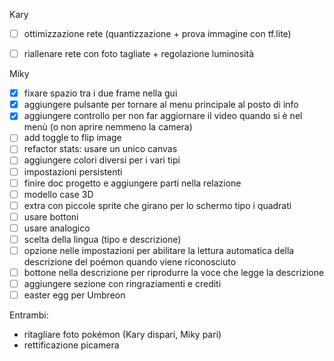 Kary
- [ ] ottimizzazione rete (quantizzazione + prova immagine con tf.lite)
- [ ] riallenare rete con foto tagliate + regolazione luminosità


Miky
- [x] fixare spazio tra i due frame nella gui
- [x] aggiungere pulsante per tornare al menu principale al posto di info
- [x] aggiungere controllo per non far aggiornare il video quando si è nel menù (o non aprire nemmeno la camera)
- [ ] add toggle to flip image
- [ ] refactor stats: usare un unico canvas
- [ ] aggiungere colori diversi per i vari tipi
- [ ] impostazioni persistenti
- [ ] finire doc progetto e aggiungere parti nella relazione
- [ ] modello case 3D
- [ ] extra con piccole sprite che girano per lo schermo tipo i quadrati
- [ ] usare bottoni
- [ ] usare analogico
- [ ] scelta della lingua (tipo e descrizione)
- [ ] opzione nelle impostazioni per abilitare la lettura automatica della descrizione del poémon quando viene riconosciuto
- [ ] bottone nella descrizione per riprodurre la voce che legge la descrizione
- [ ] aggiungere sezione con ringraziamenti e crediti
- [ ] easter egg per Umbreon

Entrambi:
- ritagliare foto pokémon (Kary dispari, Miky pari)
- rettificazione picamera
